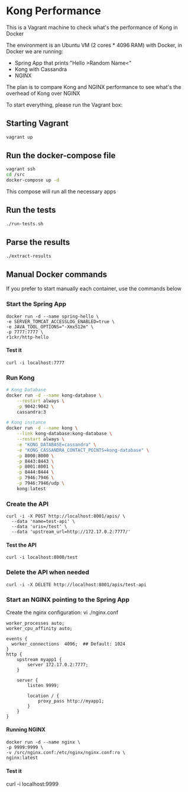 # Kong Performance
This is a Vagrant machine to check what's the performance of Kong in Docker

The environment is an Ubuntu VM (2 cores * 4096 RAM) with Docker, in Docker we are running:
- Spring App that prints "Hello >Random Name<"
- Kong with Cassandra
- NGINX

The plan is to compare Kong and NGINX performance to see what's the overhead of Kong over NGINX

To start everything, please run the Vagrant box:

## Starting Vagrant
```bash
vagrant up
```

## Run the docker-compose file
```bash
vagrant ssh
cd /src
docker-compose up -d
```
This compose will run all the necessary apps

## Run the tests
```bash
./run-tests.sh
```

## Parse the results
```bash
./extract-results
```

## Manual Docker commands
If you prefer to start manually each container, use the commands below

### Start the Spring App
```
docker run -d --name spring-hello \
-e SERVER_TOMCAT_ACCESSLOG_ENABLED=true \
-e JAVA_TOOL_OPTIONS="-Xmx512m" \
-p 7777:7777 \
r1ckr/http-hello
```
#### Test it
```
curl -i localhost:7777
```

### Run Kong
```bash
# Kong Database
docker run -d --name kong-database \
    --restart always \
    -p 9042:9042 \
    cassandra:3

# Kong instance
docker run -d --name kong \
    --link kong-database:kong-database \
    --restart always \
    -e "KONG_DATABASE=cassandra" \
    -e "KONG_CASSANDRA_CONTACT_POINTS=kong-database" \
    -p 8000:8000 \
    -p 8443:8443 \
    -p 8001:8001 \
    -p 8444:8444 \
    -p 7946:7946 \
    -p 7946:7946/udp \
    kong:latest
```
### Create the API
```
curl -i -X POST http://localhost:8001/apis/ \
  --data 'name=test-api' \
  --data 'uris=/test' \
  --data 'upstream_url=http://172.17.0.2:7777/'
```
#### Test the API
```
curl -i localhost:8000/test
```
### Delete the API when needed
```
curl -i -X DELETE http://localhost:8001/apis/test-api
```


### Start an NGINX pointing to the Spring App
Create the nginx configuration: 
vi ./nginx.conf
```
worker_processes auto;
worker_cpu_affinity auto;

events {
  worker_connections  4096;  ## Default: 1024
}
http {
    upstream myapp1 {
        server 172.17.0.2:7777;
    }

    server {
        listen 9999;

        location / {
            proxy_pass http://myapp1;
        }
    }
}
```
#### Running NGINX
```
docker run -d --name nginx \
-p 9999:9999 \
-v /src/nginx.conf:/etc/nginx/nginx.conf:ro \
nginx:latest
```
#### Test it
curl -i localhost:9999




